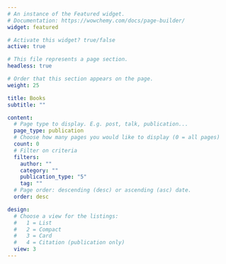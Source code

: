 ```yaml
---
# An instance of the Featured widget.
# Documentation: https://wowchemy.com/docs/page-builder/
widget: featured

# Activate this widget? true/false
active: true

# This file represents a page section.
headless: true

# Order that this section appears on the page.
weight: 25

title: Books
subtitle: ""

content:
  # Page type to display. E.g. post, talk, publication...
  page_type: publication
  # Choose how many pages you would like to display (0 = all pages)
  count: 0
  # Filter on criteria
  filters:
    author: ""
    category: ""
    publication_type: "5"
    tag: ""
  # Page order: descending (desc) or ascending (asc) date.
  order: desc

design:
  # Choose a view for the listings:
  #   1 = List
  #   2 = Compact
  #   3 = Card
  #   4 = Citation (publication only)
  view: 3
---
```


